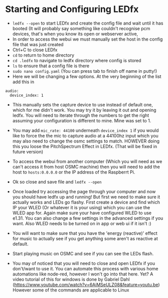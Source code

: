 # Starting and Configuring LEDfx

* `ledfx --open` to start LEDfx and create the config file and wait until it has booted (It will probably say something like couldn't recognise pcm devices, that's when you know its open or webserver active, 
* In order to access the webui we must manually set the host in the config file that was just created
* Ctrl+C to close LEDfx
* `cd` to return to home directory
* `cd .ledfx` to navigate to ledfx directory where config is stored
* `ls` to ensure that a config file is there
* `sudo nano config.yaml` (You can press tab to finish off name in putty!) 
* Here we will be changing a few options. At the very beginning of the list add this in 
```
audio:
  device_index: 1
 ```
* This manually sets the capture device to use instead of default one, which for me didn't work. You may try it by leaving it out and opening ledfx. You will need to iterate through the numbers to get the right assuming your configuration is different to mine. Mine was set to 1. 
* You may add `mic_rate: 44100` underneath `device_index 1` if you would like to force the the mic to capture audio at a 44100hz input which you may also need to change the osmc settings to match. HOWEVER doing this you loose the PitchSpectrum Effect in LEDfx. (That will be fixed in future version)
* To access the webui from another computer (Which you will need as we can't access it from host OSMC machine) then you will need to add the host to `hosts:0.0.0.0` or the IP address of the Raspberrt Pi.
* Ok so close and save file and `ledfx --open`
* Once loaded try accessing the page through your computer and now you should have ledfx up and running! But first we need to make sure it actually works and LEDs go flashy. First create a device and find which IP your WLED (Or whatever it is your using) which you can use the WLED app for. Again make sure your have configured WLED to use e1.31. You can also change a few settings in the advanced settings if you want. Also WLED needs to be turned on in app or web ui if it isn't :)
* You will want to make sure that you have the 'energy (reactive)' effect for music to actually see if you get anything some aren't as reactive at default. 
* Start playing music on OSMC and see if you can see the LEDs flash.

* You may of noticed that you will need to close and open LEDfx if you don't/want to use it. You can automate this process with various home automations like node-red, however I won't go into that here. Yet?
A video tutorial of this for windows is done by Gabriel Dahl (https://www.youtube.com/watch?v=6AiMSeULZ08&feature=youtu.be)
However some of the commands are applicable to Linux
